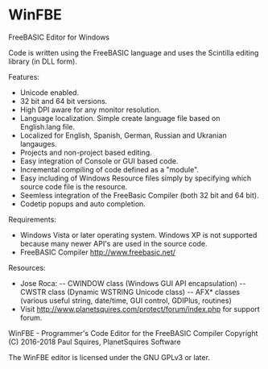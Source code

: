 # WinFBE
FreeBASIC Editor for Windows

Code is written using the FreeBASIC language and uses the Scintilla editing library (in DLL form).

Features:
- Unicode enabled.
- 32 bit and 64 bit versions.
- High DPI aware for any monitor resolution.
- Language localization. Simple create language file based on English.lang file.
- Localized for English, Spanish, German, Russian and Ukranian langauges.
- Projects and non-project based editing.
- Easy integration of Console or GUI based code.
- Incremental compiling of code defined as a "module".
- Easy including of Windows Resource files simply by specifying which source code file is the resource.
- Seemless integration of the FreeBasic Compiler (both 32 bit and 64 bit).
- Codetip popups and auto completion.

Requirements:
- Windows Vista or later operating system. Windows XP is not supported because many newer API's are used in the source code.
- FreeBASIC Compiler http://www.freebasic.net/

Resources:
- Jose Roca: 
-- CWINDOW class (Windows GUI API encapsulation)
-- CWSTR class (Dynamic WSTRING Unicode class)
-- AFX* classes (various useful string, date/time, GUI control, GDIPlus, routines)
- Visit http://www.planetsquires.com/protect/forum/index.php for support forum.


WinFBE - Programmer's Code Editor for the FreeBASIC Compiler
Copyright (C) 2016-2018 Paul Squires, PlanetSquires Software

The WinFBE editor is licensed under the GNU GPLv3 or later.

